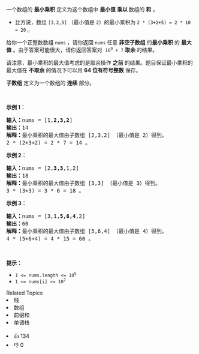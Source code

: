 <p>一个数组的 <strong>最小乘积</strong>&nbsp;定义为这个数组中 <strong>最小值</strong>&nbsp;<strong>乘以&nbsp;</strong>数组的 <strong>和</strong>&nbsp;。</p>

<ul> 
 <li>比方说，数组&nbsp;<code>[3,2,5]</code>&nbsp;（最小值是&nbsp;<code>2</code>）的最小乘积为&nbsp;<code>2 * (3+2+5) = 2 * 10 = 20</code>&nbsp;。</li> 
</ul>

<p>给你一个正整数数组&nbsp;<code>nums</code>&nbsp;，请你返回&nbsp;<code>nums</code>&nbsp;任意&nbsp;<strong>非空子数组</strong>&nbsp;的<strong>最小乘积</strong>&nbsp;的&nbsp;<strong>最大值</strong>&nbsp;。由于答案可能很大，请你返回答案对&nbsp;&nbsp;<code>10<sup>9</sup> + 7</code>&nbsp;<strong>取余&nbsp;</strong>的结果。</p>

<p>请注意，最小乘积的最大值考虑的是取余操作 <strong>之前</strong>&nbsp;的结果。题目保证最小乘积的最大值在 <strong>不取余</strong> 的情况下可以用 <strong>64 位有符号整数</strong>&nbsp;保存。</p>

<p><strong>子数组</strong>&nbsp;定义为一个数组的 <strong>连续</strong>&nbsp;部分。</p>

<p>&nbsp;</p>

<p><strong>示例 1：</strong></p>

<pre>
<b>输入：</b>nums = [1,<strong>2,3,2</strong>]
<b>输出：</b>14
<b>解释：</b>最小乘积的最大值由子数组 [2,3,2] （最小值是 2）得到。
2 * (2+3+2) = 2 * 7 = 14 。
</pre>

<p><strong>示例 2：</strong></p>

<pre>
<b>输入：</b>nums = [2,<strong>3,3</strong>,1,2]
<b>输出：</b>18
<b>解释：</b>最小乘积的最大值由子数组 [3,3] （最小值是 3）得到。
3 * (3+3) = 3 * 6 = 18 。
</pre>

<p><strong>示例 3：</strong></p>

<pre>
<b>输入：</b>nums = [3,1,<strong>5,6,4</strong>,2]
<b>输出：</b>60
<b>解释：</b>最小乘积的最大值由子数组 [5,6,4] （最小值是 4）得到。
4 * (5+6+4) = 4 * 15 = 60 。
</pre>

<p>&nbsp;</p>

<p><strong>提示：</strong></p>

<ul> 
 <li><code>1 &lt;= nums.length &lt;= 10<sup>5</sup></code></li> 
 <li><code>1 &lt;= nums[i] &lt;= 10<sup>7</sup></code></li> 
</ul>

<div><div>Related Topics</div><div><li>栈</li><li>数组</li><li>前缀和</li><li>单调栈</li></div></div><br><div><li>👍 134</li><li>👎 0</li></div>